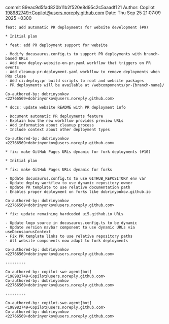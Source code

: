 commit 89eac9d5fad820b11b2f520e8d95c2c5aaadf121
Author: Copilot <198982749+Copilot@users.noreply.github.com>
Date:   Thu Sep 25 21:07:09 2025 +0300

    feat: add automatic PR deployments for website development (#9)
    
    * Initial plan
    
    * feat: add PR deployment support for website
    
    - Modify docusaurus.config.ts to support PR deployments with branch-based URLs
    - Add new deploy-website-on-pr.yaml workflow that triggers on PR events
    - Add cleanup-pr-deployment.yaml workflow to remove deployments when PRs close
    - Add ci:deploy:pr build scripts to root and website packages
    - PR deployments will be available at /webcomponents/pr-{branch-name}/
    
    Co-authored-by: dobrinyonkov <22766569+dobrinyonkov@users.noreply.github.com>
    
    * docs: update website README with PR deployment info
    
    - Document automatic PR deployments feature
    - Explain how the new workflow provides preview URLs
    - Add information about cleanup process
    - Include context about other deployment types
    
    Co-authored-by: dobrinyonkov <22766569+dobrinyonkov@users.noreply.github.com>
    
    * fix: make GitHub Pages URLs dynamic for fork deployments (#10)
    
    * Initial plan
    
    * fix: make GitHub Pages URLs dynamic for forks
    
    - Update docusaurus.config.ts to use GITHUB_REPOSITORY env var
    - Update deploy workflow to use dynamic repository owner
    - Update PR template to use relative documentation path
    - Enables proper deployment on forks like dobrinyonkov.github.io
    
    Co-authored-by: dobrinyonkov <22766569+dobrinyonkov@users.noreply.github.com>
    
    * fix: update remaining hardcoded ui5.github.io URLs
    
    - Update logo source in docusaurus.config.ts to be dynamic
    - Update version navbar component to use dynamic URLs via useDocusaurusContext
    - Fix PR template links to use relative repository paths
    - All website components now adapt to fork deployments
    
    Co-authored-by: dobrinyonkov <22766569+dobrinyonkov@users.noreply.github.com>
    
    ---------
    
    Co-authored-by: copilot-swe-agent[bot] <198982749+Copilot@users.noreply.github.com>
    Co-authored-by: dobrinyonkov <22766569+dobrinyonkov@users.noreply.github.com>
    
    ---------
    
    Co-authored-by: copilot-swe-agent[bot] <198982749+Copilot@users.noreply.github.com>
    Co-authored-by: dobrinyonkov <22766569+dobrinyonkov@users.noreply.github.com>
